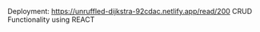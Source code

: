 Deployment:  https://unruffled-dijkstra-92cdac.netlify.app/read/200
CRUD Functionality using REACT

